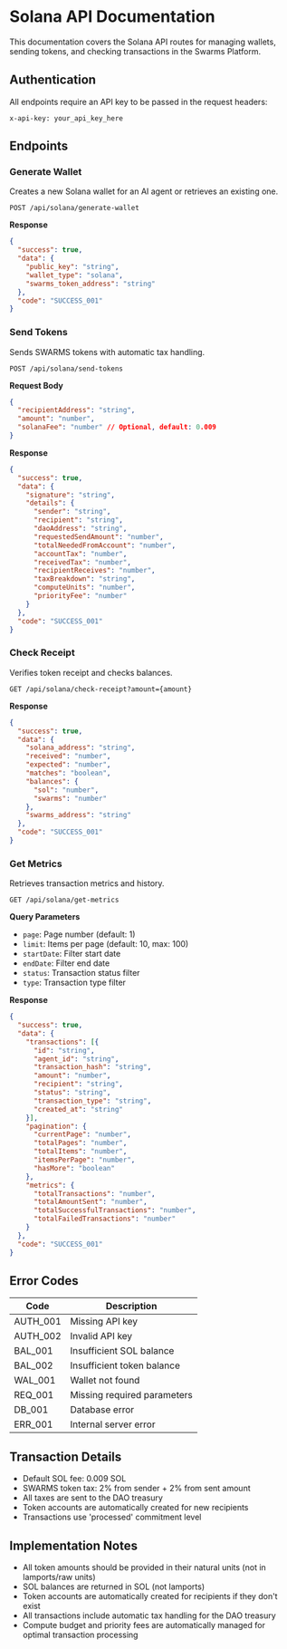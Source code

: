 # Solana API Documentation

This documentation covers the Solana API routes for managing wallets, sending tokens, and checking transactions in the Swarms Platform.

## Authentication

All endpoints require an API key to be passed in the request headers:

```http
x-api-key: your_api_key_here
```

## Endpoints

### Generate Wallet
Creates a new Solana wallet for an AI agent or retrieves an existing one.

```http
POST /api/solana/generate-wallet
```

**Response**
```json
{
  "success": true,
  "data": {
    "public_key": "string",
    "wallet_type": "solana",
    "swarms_token_address": "string"
  },
  "code": "SUCCESS_001"
}
```

### Send Tokens
Sends SWARMS tokens with automatic tax handling.

```http
POST /api/solana/send-tokens
```

**Request Body**
```json
{
  "recipientAddress": "string",
  "amount": "number",
  "solanaFee": "number" // Optional, default: 0.009
}
```

**Response**
```json
{
  "success": true,
  "data": {
    "signature": "string",
    "details": {
      "sender": "string",
      "recipient": "string",
      "daoAddress": "string",
      "requestedSendAmount": "number",
      "totalNeededFromAccount": "number",
      "accountTax": "number",
      "receivedTax": "number",
      "recipientReceives": "number",
      "taxBreakdown": "string",
      "computeUnits": "number",
      "priorityFee": "number"
    }
  },
  "code": "SUCCESS_001"
}
```

### Check Receipt
Verifies token receipt and checks balances.

```http
GET /api/solana/check-receipt?amount={amount}
```

**Response**
```json
{
  "success": true,
  "data": {
    "solana_address": "string",
    "received": "number",
    "expected": "number",
    "matches": "boolean",
    "balances": {
      "sol": "number",
      "swarms": "number"
    },
    "swarms_address": "string"
  },
  "code": "SUCCESS_001"
}
```

### Get Metrics
Retrieves transaction metrics and history.

```http
GET /api/solana/get-metrics
```

**Query Parameters**
- `page`: Page number (default: 1)
- `limit`: Items per page (default: 10, max: 100)
- `startDate`: Filter start date
- `endDate`: Filter end date
- `status`: Transaction status filter
- `type`: Transaction type filter

**Response**
```json
{
  "success": true,
  "data": {
    "transactions": [{
      "id": "string",
      "agent_id": "string",
      "transaction_hash": "string",
      "amount": "number",
      "recipient": "string",
      "status": "string",
      "transaction_type": "string",
      "created_at": "string"
    }],
    "pagination": {
      "currentPage": "number",
      "totalPages": "number",
      "totalItems": "number",
      "itemsPerPage": "number",
      "hasMore": "boolean"
    },
    "metrics": {
      "totalTransactions": "number",
      "totalAmountSent": "number",
      "totalSuccessfulTransactions": "number",
      "totalFailedTransactions": "number"
    }
  },
  "code": "SUCCESS_001"
}
```

## Error Codes

| Code | Description |
|------|-------------|
| AUTH_001 | Missing API key |
| AUTH_002 | Invalid API key |
| BAL_001 | Insufficient SOL balance |
| BAL_002 | Insufficient token balance |
| WAL_001 | Wallet not found |
| REQ_001 | Missing required parameters |
| DB_001 | Database error |
| ERR_001 | Internal server error |

## Transaction Details

- Default SOL fee: 0.009 SOL
- SWARMS token tax: 2% from sender + 2% from sent amount
- All taxes are sent to the DAO treasury
- Token accounts are automatically created for new recipients
- Transactions use 'processed' commitment level


## Implementation Notes

- All token amounts should be provided in their natural units (not in lamports/raw units)
- SOL balances are returned in SOL (not lamports)
- Token accounts are automatically created for recipients if they don't exist
- All transactions include automatic tax handling for the DAO treasury
- Compute budget and priority fees are automatically managed for optimal transaction processing 
